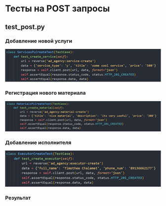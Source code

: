 # Тесты на POST запросы
## test_post.py

### Добавление новой услуги
![code](9.jpg)
### Регистрация нового материала
![code](10.jpg)
### Добавление исполнителя
![code](11.jpg)
### Результат
<!-- ![result](8.png) -->
